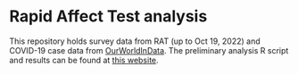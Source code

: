 # Rapid Affect Test analysis
This repository holds survey data from RAT (up to Oct 19, 2022) and COVID-19 case data from [OurWorldInData](https://ourworldindata.org/coronavirus/country/hong-kong). The preliminary analysis R script and results can be found at [this website](https://krislouie.github.io/RAT/).
